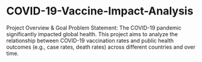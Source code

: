 # COVID-19-Vaccine-Impact-Analysis
Project Overview &amp; Goal Problem Statement: The COVID-19 pandemic significantly impacted global health. This project aims to analyze the relationship between COVID-19 vaccination rates and public health outcomes (e.g., case rates, death rates) across different countries and over time. 
